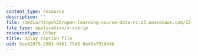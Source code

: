 ```yaml
---
content_type: resource
description: ''
file: /media/https%3A/open-learning-course-data-rc.s3.amazonaws.com/15-071-the-analytics-edge-spring-2017/5ae428752803046175450a45af91d84b_m0Yce2rtZJ8.srt
file_type: application/x-subrip
resourcetype: Other
title: 3play caption file
uid: 5ae42875-2803-0461-7545-0a45af91d84b
---
```

